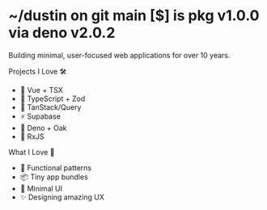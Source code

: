 # ~/dustin on git main [$] is pkg v1.0.0 via deno v2.0.2

Building minimal, user-focused web applications for over 10 years.

Projects I Love 🛠️
- 📱 Vue + TSX
- 💪 TypeScript + Zod
- 📡 TanStack/Query
- ⚡ Supabase
- 🦕 Deno + Oak
- 🌊 RxJS

What I Love 💭
- 🎯 Functional patterns
- 📦 Tiny app bundles
- 🎨 Minimal UI
- ✨ Designing amazing UX
